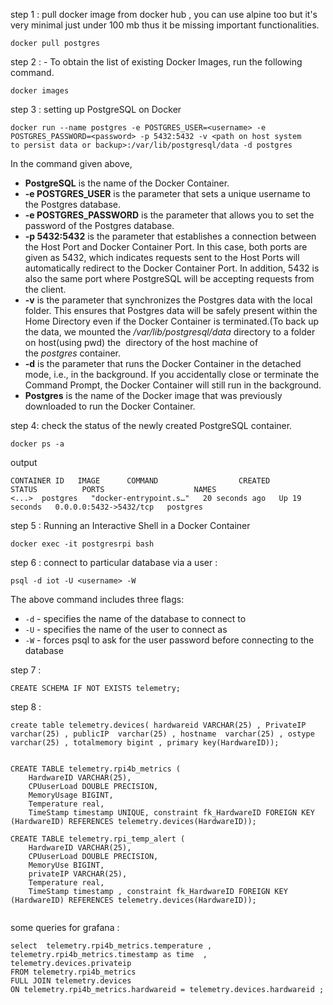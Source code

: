 step 1 : pull docker image from docker hub , you can use alpine too but it's very minimal just under 100 mb thus it be missing important functionalities.

```
docker pull postgres
```

step 2 : - To obtain the list of existing Docker Images, run the following command.
```
docker images
```

step 3 : setting up PostgreSQL on Docker
```
docker run --name postgres -e POSTGRES_USER=<username> -e POSTGRES_PASSWORD=<password> -p 5432:5432 -v <path on host system 
to persist data or backup>:/var/lib/postgresql/data -d postgres
```

In the command given above, 

- **PostgreSQL** is the name of the Docker Container.
- **-e POSTGRES_USER** is the parameter that sets a unique username to the Postgres database.
- **-e POSTGRES_PASSWORD** is the parameter that allows you to set the password of the Postgres database.
- **-p 5432:5432** is the parameter that establishes a connection between the Host Port and Docker Container Port. In this case, both ports are given as 5432, which indicates requests sent to the Host Ports will automatically redirect to the Docker Container Port. In addition, 5432 is also the same port where PostgreSQL will be accepting requests from the client.
- **-v** is the parameter that synchronizes the Postgres data with the local folder. This ensures that Postgres data will be safely present within the Home Directory even if the Docker Container is terminated.(To back up the data, we mounted the _/var/lib/postgresql/data_ directory to a folder on host(using pwd) the  directory of the host machine of the _postgres_ container.
- **-d** is the parameter that runs the Docker Container in the detached mode, i.e., in the background. If you accidentally close or terminate the Command Prompt, the Docker Container will still run in the background.
- **Postgres** is the name of the Docker image that was previously downloaded to run the Docker Container.

step 4: check the status of the newly created PostgreSQL container.
```
docker ps -a
```

output

```
CONTAINER ID   IMAGE      COMMAND                  CREATED          STATUS          PORTS                    NAMES
<...>  postgres   "docker-entrypoint.s…"   20 seconds ago   Up 19 seconds   0.0.0.0:5432->5432/tcp   postgres
```

step 5 : Running an Interactive Shell in a Docker Container

```
docker exec -it postgresrpi bash
```

step 6 : connect to particular database via a user :

```
psql -d iot -U <username> -W
```
The above command includes three flags:

- `-d` - specifies the name of the database to connect to
- `-U` - specifies the name of the user to connect as
- `-W` - forces psql to ask for the user password before connecting to the database

step 7 : 
```
CREATE SCHEMA IF NOT EXISTS telemetry;
```

step 8 :
```
create table telemetry.devices( hardwareid VARCHAR(25) , PrivateIP varchar(25) , publicIP  varchar(25) , hostname  varchar(25) , ostype  
varchar(25) , totalmemory bigint , primary key(HardwareID));


CREATE TABLE telemetry.rpi4b_metrics (
    HardwareID VARCHAR(25),
    CPUuserLoad DOUBLE PRECISION,
    MemoryUsage BIGINT,
    Temperature real,
    TimeStamp timestamp UNIQUE, constraint fk_HardwareID FOREIGN KEY (HardwareID) REFERENCES telemetry.devices(HardwareID));

CREATE TABLE telemetry.rpi_temp_alert (
    HardwareID VARCHAR(25),
    CPUuserLoad DOUBLE PRECISION,
    MemoryUse BIGINT,
    privateIP VARCHAR(25),
    Temperature real,
    TimeStamp timestamp , constraint fk_HardwareID FOREIGN KEY (HardwareID) REFERENCES telemetry.devices(HardwareID));


```

some queries for grafana :

```
select  telemetry.rpi4b_metrics.temperature , telemetry.rpi4b_metrics.timestamp as time  ,  telemetry.devices.privateip
FROM telemetry.rpi4b_metrics
FULL JOIN telemetry.devices
ON telemetry.rpi4b_metrics.hardwareid = telemetry.devices.hardwareid ;

```
